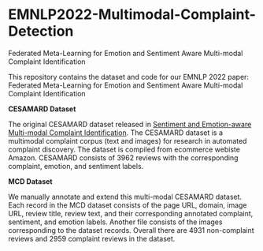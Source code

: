 # EMNLP2022-Multimodal-Complaint-Detection
Federated Meta-Learning for Emotion and Sentiment Aware Multi-modal Complaint Identification

This repository contains the dataset and code for our EMNLP 2022 paper: Federated Meta-Learning for Emotion and Sentiment Aware Multi-modal Complaint Identification

**CESAMARD Dataset**

The original CESAMARD dataset released in [Sentiment and Emotion-aware Multi-modal Complaint Identification](https://ojs.aaai.org/index.php/AAAI/article/view/21476). The CESAMARD dataset is a multimodal complaint corpus (text and images) for research in automated complaint discovery. The dataset is compiled from ecommerce webiste Amazon. CESAMARD consists of 3962 reviews with the corresponding complaint, emotion, and sentiment labels.

**MCD Dataset**

We manually annotate and extend this multi-modal CESAMARD dataset. Each record in the MCD dataset consists of the page URL, domain, image URL, review title, review text, and their corresponding annotated complaint, sentiment, and emotion labels. Another file consists of the images corresponding to the dataset records. Overall there are 4931 non-complaint reviews and 2959 complaint reviews in the dataset.
